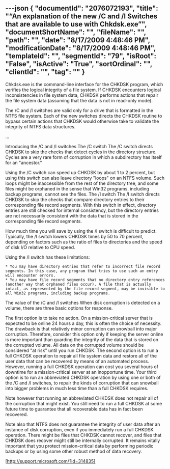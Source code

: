 ---json
{
  "documentId": "2076072193",
  "title": "“An explanation of the new /C and /I Switches that are available to use with Chkdsk.exe”",
  "documentShortName": "",
  "fileName": "",
  "path": "",
  "date": "8/17/2009 4:48:46 PM",
  "modificationDate": "8/17/2009 4:48:46 PM",
  "templateId": "",
  "segmentId": "79",
  "isRoot": "False",
  "isActive": "True",
  "sortOrdinal": "",
  "clientId": "",
  "tag": ""
}
---

Chkdsk.exe is the command-line interface for the CHKDSK program, which verifies the logical integrity of a file system. If CHKDSK encounters logical inconsistencies in file system data, CHKDSK performs actions that repair the file system data (assuming that the data is not in read-only mode).

The /C and /I switches are valid only for a drive that is formatted in the NTFS file system. Each of the new switches directs the CHKDSK routine to bypass certain actions that CHKDSK would otherwise take to validate the integrity of NTFS data structures.

…

Introducing the /C and /I switches
The /C switch
The /C switch directs CHKDSK to skip the checks that detect cycles in the directory structure. Cycles are a very rare form of corruption in which a subdirectory has itself for an &quot;ancestor.&quot;

Using the /C switch can speed up CHKDSK by about 1 to 2 percent, but using this switch can also leave directory &quot;loops&quot; on an NTFS volume. Such loops might be inaccessible from the rest of the directory tree, and some files might be orphaned in the sense that Win32 programs, including backup programs, cannot see the files.
The /I switch
The /I switch directs CHKDSK to skip the checks that compare directory entries to their corresponding file record segments. With this switch in effect, directory entries are still checked for internal consistency, but the directory entries are not necessarily consistent with the data that is stored in the corresponding file record segments.

How much time you will save by using the /I switch is difficult to predict. Typically, the /I switch lowers CHKDSK times by 50 to 70 percent, depending on factors such as the ratio of files to directories and the speed of disk I/O relative to CPU speed.

Using the /I switch has these limitations:

    * You may have directory entries that refer to incorrect file record segments. In this case, any program that tries to use such an entry will encounter errors.
    * You may have file record segments that no directory entry references (another way that orphaned files occur). A file that is actually intact, as represented by the file record segment, may be invisible to all Win32 programs, including backup programs.

The value of the /C and /I switches
When disk corruption is detected on a volume, there are three basic options for response.

The first option is to take no action. On a mission-critical server that is expected to be online 24 hours a day, this is often the choice of necessity. The drawback is that relatively minor corruption can snowball into major corruption. Therefore, consider this option only if keeping the server online is more important than guarding the integrity of the data that is stored on the corrupted volume. All data on the corrupted volume should be considered &quot;at risk&quot; until you run CHKDSK. The second option is to run a full CHKDSK operation to repair all file system data and restore all of the user data that can be recovered by means of an automated process. However, running a full CHKDSK operation can cost you several hours of downtime for a mission-critical server at an inopportune time. Your third option is to run an abbreviated CHKDSK operation by using one or both of the /C and /I switches, to repair the kinds of corruption that can snowball into bigger problems in much less time than a full CHKDSK requires.

Note however that running an abbreviated CHKDSK does not repair all of the corruption that might exist. You still need to run a full CHKDSK at some future time to guarantee that all recoverable data has in fact been recovered.

Note also that NTFS does not guarantee the integrity of user data after an instance of disk corruption, even if you immediately run a full CHKDSK operation. There might be files that CHKDSK cannot recover, and files that CHKDSK does recover might still be internally corrupted. It remains vitally important that you protect mission-critical data by performing periodic backups or by using some other robust method of data recovery.

[http://support.microsoft.com/?id=314835]
